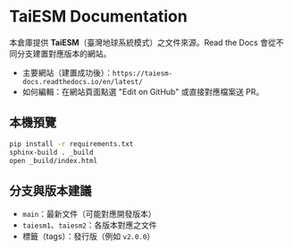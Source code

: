 # TaiESM Documentation

本倉庫提供 **TaiESM**（臺灣地球系統模式）之文件來源。Read the Docs 會從不同分支建置對應版本的網站。

- 主要網站（建置成功後）：`https://taiesm-docs.readthedocs.io/en/latest/`
- 如何編輯：在網站頁面點選 "Edit on GitHub" 或直接對應檔案送 PR。

## 本機預覽
```bash
pip install -r requirements.txt
sphinx-build . _build
open _build/index.html
```

## 分支與版本建議
- `main`：最新文件（可能對應開發版本）
- `taiesm1`、`taiesm2`：各版本對應之文件
- 標籤（tags）：發行版（例如 `v2.0.0`）
